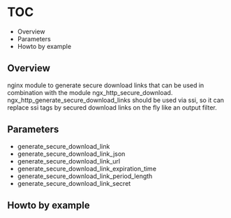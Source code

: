 # TOC #

* Overview
* Parameters
* Howto by example

## Overview ##

nginx module to generate secure download links that can be used in combination with the module ngx_http_secure_download. 
ngx_http_generate_secure_download_links should be used via ssi, so it can replace ssi tags by secured download links on the fly like an output filter.

## Parameters ##

* generate_secure_download_link
* generate_secure_download_link_json
* generate_secure_download_link_url
* generate_secure_download_link_expiration_time
* generate_secure_download_link_period_length
* generate_secure_download_link_secret

## Howto by example ##